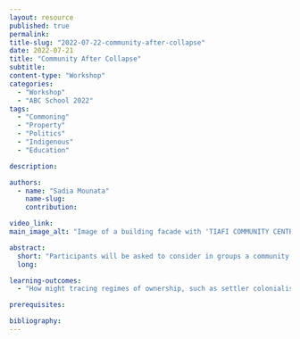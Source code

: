 ```yaml
---
layout: resource
published: true
permalink:
title-slug: "2022-07-22-community-after-collapse"
date: 2022-07-21
title: "Community After Collapse"
subtitle:
content-type: "Workshop"
categories:
  - "Workshop"
  - "ABC School 2022"
tags:
  - "Commoning"
  - "Property"
  - "Politics"
  - "Indigenous"
  - "Education"

description:

authors:
  - name: "Sadia Mounata"
    name-slug:
    contribution:

video_link:
main_image_alt: "Image of a building facade with 'TIAFI COMMUNITY CENTER' painted on the side, design elements on the roof, and people standing in front."

abstract:
  short: "​Participants will be asked to consider in groups a community they feel is is on the verge of of collapsing or is vulnerable to any kind of climatic, environmental, political, social or technological threats or dissonance. They will then strategise and propose through graphs, patterns, maps and drawings their response as professionals through who, what, where, and how analyses."
  long:

learning-outcomes:
  - "How might tracing regimes of ownership, such as settler colonialism or financial capital, challenge and politicize contemporary design pedagogy?"

prerequisites:

bibliography:
---
```

